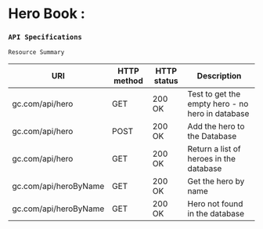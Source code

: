 # Hero Book :

### `API Specifications`

`Resource Summary`


|   URI         |   HTTP method |    HTTP status    |   Description |
| ------------- | ------------- |  ---------------  | ------------- |           
| gc.com/api/hero | GET  |         200 OK          |       Test to get the empty hero - no hero in database       |           
| gc.com/api/hero | POST  |         200 OK          |       Add the hero to the Database        |  
| gc.com/api/hero | GET  |         200 OK          |       Return a list of heroes in the database        |  
| gc.com/api/heroByName | GET  |         200 OK          |       Get the hero by name         |  
| gc.com/api/heroByName | GET  |         200 OK          |       Hero not found in the database        |  



